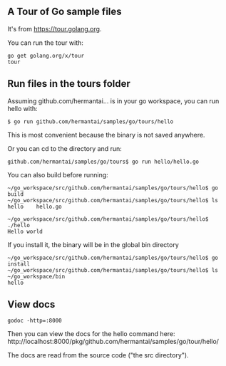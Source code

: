 ## A Tour of Go sample files

It's from https://tour.golang.org.

You can run the tour with:

    go get golang.org/x/tour
    tour

## Run files in the tours folder

Assuming github.com/hermantai... is in your go workspace, you can run hello
with:

    $ go run github.com/hermantai/samples/go/tours/hello

This is most convenient because the binary is not saved anywhere.

Or you can cd to the directory and run:

    github.com/hermantai/samples/go/tours$ go run hello/hello.go

You can also build before running:

    ~/go_workspace/src/github.com/hermantai/samples/go/tours/hello$ go build
    ~/go_workspace/src/github.com/hermantai/samples/go/tours/hello$ ls
    hello    hello.go

    ~/go_workspace/src/github.com/hermantai/samples/go/tours/hello$ ./hello
    Hello world

If you install it, the binary will be in the global bin directory

    ~/go_workspace/src/github.com/hermantai/samples/go/tours/hello$ go install
    ~/go_workspace/src/github.com/hermantai/samples/go/tours/hello$ ls ~/go_workspace/bin
    hello

## View docs

    godoc -http=:8000

Then you can view the docs for the hello command here: http://localhost:8000/pkg/github.com/hermantai/samples/go/tour/hello/

The docs are read from the source code ("the src directory").

